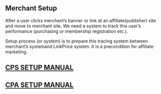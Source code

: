 ## Merchant Setup

After a user clicks merchant’s banner or link at an affiliate(publisher) site and move to merchant site. We need a system to track this user’s performance (purchasing or membership registration etc.). 

Setup process (or system) is to prepare this tracing system between merchant’s systemand LinkPrice system. It is a precondition for affiliate marketing. 


## [CPS SETUP MANUAL](https://github.com/linkprice/MerchantSetup/blob/master/CPS/README-en.md)

## [CPA SETUP MANUAL](https://github.com/linkprice/MerchantSetup/blob/master/CPA/README-en.md)
